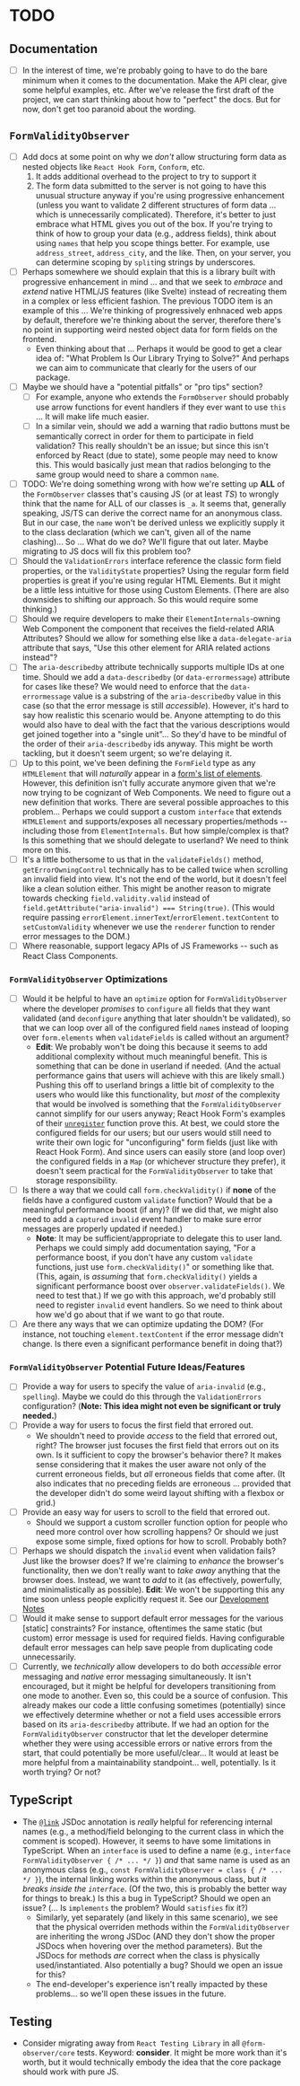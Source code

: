 # TODO

## Documentation

- [ ] In the interest of time, we're probably going to have to do the bare minimum when it comes to the documentation. Make the API clear, give some helpful examples, etc. After we've release the first draft of the project, we can start thinking about how to "perfect" the docs. But for now, don't get too paranoid about the wording.

## `FormValidityObserver`

- [ ] Add docs at some point on why we _don't_ allow structuring form data as nested objects like `React Hook Form`, `Conform`, etc.
  1.  It adds additional overhead to the project to try to support it
  2.  The form data submitted to the server is not going to have this unusual structure anyway if you're using progressive enhancement (unless you want to validate 2 different structures of form data ... which is unnecessarily complicated). Therefore, it's better to just embrace what HTML gives you out of the box. If you're trying to think of how to group your data (e.g., address fields), think about using `names` that help you scope things better. For example, use `address_street`, `address_city`, and the like. Then, on your server, you can determine scoping by `split`ing strings by underscores.
- [ ] Perhaps somewhere we should explain that this is a library built with progressive enhancement in mind ... and that we seek to _embrace_ and _extend_ native HTML/JS features (like Svelte) instead of recreating them in a complex or less efficient fashion. The previous TODO item is an example of this ... We're thinking of progressively enhnaced web apps by default, therefore we're thinking about the server, therefore there's no point in supporting weird nested object data for form fields on the frontend.
  - Even thinking about that ... Perhaps it would be good to get a clear idea of: "What Problem Is Our Library Trying to Solve?" And perhaps we can aim to communicate that clearly for the users of our package.
- [ ] Maybe we should have a "potential pitfalls" or "pro tips" section?
  - [ ] For example, anyone who extends the `FormObserver` should probably use arrow functions for event handlers if they ever want to use `this` ... It will make life much easier.
  - [ ] In a similar vein, should we add a warning that radio buttons must be semantically correct in order for them to participate in field validation? This really shouldn't be an issue; but since this isn't enforced by React (due to state), some people may need to know this. This would basically just mean that radios belonging to the same group would need to share a common `name`.
- [ ] TODO: We're doing something wrong with how we're setting up **ALL** of the `FormObserver` classes that's causing JS (or at least _TS_) to wrongly think that the name for ALL of our classes is `_a`. It seems that, generally speaking, JS/TS can derive the correct name for an anonymous class. But in our case, the `name` won't be derived unless we explicitly supply it to the class declaration (which we can't, given all of the name clashing)... So ... What do we do? We'll figure that out later. Maybe migrating to JS docs will fix this problem too?
- [ ] Should the `ValidationErrors` interface reference the classic form field properties, or the `ValidityState` properties? Using the regular form field properties is great if you're using regular HTML Elements. But it might be a little less intuitive for those using Custom Elements. (There are also downsides to shifting our approach. So this would require some thinking.)
- [ ] Should we require developers to make their `ElementInternals`-owning Web Component the component that receives the field-related ARIA Attributes? Should we allow for something else like a `data-delegate-aria` attribute that says, "Use this other element for ARIA related actions instead"?
- [ ] The `aria-describedby` attribute technically supports multiple IDs at one time. Should we add a `data-describedby` (or `data-errormessage`) attribute for cases like these? We would need to enforce that the `data-errormessage` value is a substring of the `aria-describedby` value in this case (so that the error message is still _accessible_). However, it's hard to say how realistic this scenario would be. Anyone attempting to do this would also have to deal with the fact that the various descriptions would get joined together into a "single unit"... So they'd have to be mindful of the order of their `aria-describedby` ids anyway. This might be worth tackling, but it doesn't seem urgent; so we're delaying it.
- [ ] Up to this point, we've been defining the `FormField` type as any `HTMLElement` that will _naturally_ appear in a [form's list of elements](https://developer.mozilla.org/en-US/docs/Web/API/HTMLFormElement/elements). However, this definition isn't fully accurate anymore given that we're now trying to be cognizant of Web Components. We need to figure out a new definition that works. There are several possible approaches to this problem... Perhaps we could support a custom `interface` that extends `HTMLElement` and supports/exposes all necessary properties/methods -- including those from `ElementInternals`. But how simple/complex is that? Is this something that we should delegate to userland? We need to think more on this.
- [ ] It's a little bothersome to us that in the `validateFields()` method, `getErrorOwningControl` technically has to be called twice when scrolling an invalid field into view. It's not the end of the world, but it doesn't feel like a clean solution either. This might be another reason to migrate towards checking `field.validity.valid` instead of `field.getAttribute("aria-invalid") === String(true)`. (This would require passing `errorElement.innerText`/`errorElement.textContent` to `setCustomValidity` whenever we use the `renderer` function to render error messages to the DOM.)
- [ ] Where reasonable, support legacy APIs of JS Frameworks -- such as React Class Components.

### `FormValidityObserver` Optimizations

- [ ] Would it be helpful to have an `optimize` option for `FormValidityObserver` where the developer _promises_ to `configure` all fields that they want validated (and `deconfigure` anything that later shouldn't be validated), so that we can loop over all of the configured field `name`s instead of looping over `form.elements` when `validateFields` is called without an argument?
  - **Edit**: We probably won't be doing this because it seems to add additional complexity without much meaningful benefit. This is something that can be done in userland if needed. (And the actual performance gains that users will achieve with this are likely small.) Pushing this off to userland brings a little bit of complexity to the users who would like this functionality, but _most_ of the complexity that would be involved is something that the `FormValidityObserver` cannot simplify for our users anyway; React Hook Form's examples of their [`unregister`](https://react-hook-form.com/docs/useform/unregister) function prove this. At best, we could store the configured fields for our users; but our users would still need to write their own logic for "unconfiguring" form fields (just like with React Hook Form). And since users can easily store (and loop over) the configured fields in a `Map` (or whichever structure they prefer), it doesn't seem practical for the `FormValidityObserver` to take that storage responsibility.
- [ ] Is there a way that we could call `form.checkValidity()` if **none** of the fields have a configured custom `validate` function? Would that be a meaningful performance boost (if any)? (If we did that, we might also need to add a `capture`d `invalid` event handler to make sure error messages are properly updated if needed.)
  - **Note**: It may be sufficient/appropriate to delegate this to user land. Perhaps we could simply add documentation saying, "For a performance boost, if you don't have any custom `validate` functions, just use `form.checkValidity()`" or something like that. (This, again, is _assuming_ that `form.checkValidity()` yields a significant performance boost over `observer.validateFields()`. We need to test that.) If we go with this approach, we'd probably still need to register `invalid` event handlers. So we need to think about how we'd go about that if we want to go that route.
- [ ] Are there any ways that we can optimize updating the DOM? (For instance, not touching `element.textContent` if the error message didn't change. Is there even a significant performance benefit in doing that?)

### `FormValidityObserver` Potential Future Ideas/Features

- [ ] Provide a way for users to specify the value of `aria-invalid` (e.g., `spelling`). Maybe we could do this through the `ValidationErrors` configuration? (**Note: This idea might not even be significant or truly needed.**)
- [ ] Provide a way for users to focus the first field that errored out.
  - We shouldn't need to provide _access_ to the field that errored out, right? The browser just focuses the first field that errors out on its own. Is it sufficient to copy the browser's behavior there? It makes sense considering that it makes the user aware not only of the current erroneous fields, but _all_ erroneous fields that come after. (It also indicates that no preceding fields are erroneous ... provided that the developer didn't do some weird layout shifting with a flexbox or grid.)
- [ ] Provide an easy way for users to scroll to the field that errored out.
  - Should we support a custom scroller function option for people who need more control over how scrolling happens? Or should we just expose some simple, fixed options for how to scroll. Probably both?
- [ ] Perhaps we should dispatch the `invalid` event when validation fails? Just like the browser does? If we're claiming to _enhance_ the browser's functionality, then we don't really want to _take away_ anything that the browser does. Instead, we want to _add_ to it (as effectively, powerfully, and minimalistically as possible). **Edit**: We won't be supporting this any time soon unless people explicitly request it. See our [Development Notes](./DEVELOPMENT_NOTES.md#why-doesnt-the-formvalidityobserver-dispatch-invalid-events-when-an-accessible-error-gets-displayed)
- [ ] Would it make sense to support default error messages for the various [static] constraints? For instance, oftentimes the same static (but custom) error message is used for required fields. Having configurable default error messages can help save people from duplicating code unnecessarily.
- [ ] Currently, we _technically_ allow developers to do both _accessible_ error messaging and _native_ error messaging simultaneously. It isn't encouraged, but it might be helpful for developers transitioning from one mode to another. Even so, this could be a source of confusion. This already makes our code a little confusing sometimes (potentially) since we effectively determine whether or not a field uses accessible errors based on its `aria-describedby` attribute. If we had an option for the `FormValidityObserver` constructor that let the developer determine whether they were using accessible errors or native errors from the start, that could potentially be more useful/clear... It would at least be more helpful from a maintainability standpoint... well, potentially. Is it worth trying? Or not?

## TypeScript

- The [`@link`](https://jsdoc.app/tags-inline-link.html) JSDoc annotation is _really_ helpful for referencing internal names (e.g., a method/field belonging to the current class in which the comment is scoped). However, it seems to have some limitations in TypeScript. When an `interface` is used to define a name (e.g., `interface FormValidityObserver { /* ... */ }`) _and_ that same name is used as an anonymous class (e.g., `const FormValidityObserver = class { /* ... */ }`), the internal linking works within the anonymous class, but _it breaks inside the `interface`_. (Of the two, this is probably the better way for things to break.) Is this a bug in TypeScript? Should we open an issue? (... Is `implements` the problem? Would `satisfies` fix it?)
  - Similarly, yet separately (and likely in this same scenario), we see that the physical overriden methods within the `FormValidityObserver` are inheriting the wrong JSDoc (AND they don't show the proper JSDocs when hovering over the method parameters). But the JSDocs for methods _are_ correct when the class is physically used/instantiated. Also potentially a bug? Should we open an issue for this?
  - The end-developer's experience isn't really impacted by these problems... so we'll open these issues in the future.

## Testing

- Consider migrating away from `React Testing Library` in all `@form-observer/core` tests. Keyword: **consider**. It might be more work than it's worth, but it would technically embody the idea that the core package should work with pure JS.

